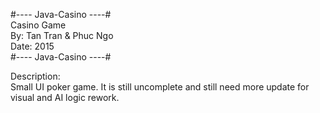 #---- Java-Casino ----# <br />
Casino Game<br />
By: Tan Tran & Phuc Ngo<br />
Date: 2015 <br />
#---- Java-Casino ----#<br />

Description: <br />
Small UI poker game. It is still uncomplete and still need more update for visual and AI logic rework.
